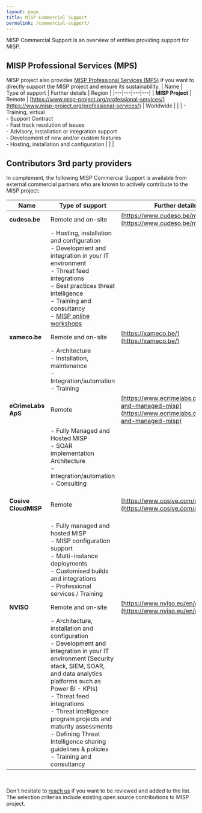 ```yaml
---
layout: page
title: MISP Commercial Support
permalink: /commercial-support/
---
```


MISP Commercial Support is an overview of entities providing support for MISP.

## MISP Professional Services (MPS)

MISP project also provides [MISP Professional Services (MPS)](/professional-services/) if you want to directly support the MISP project and ensure its sustainability.
| Name   | Type of support | Further details  | Region |
|---|---|---|---|
| **MISP Project**  | Remote | [https://www.misp-project.org/professional-services/](https://www.misp-project.org/professional-services/) | Worldwide |
|            | - Training, virtual<br />- Support Contract <br />- Fast track resolution of issues<br />- Advisory, installation or integration support<br />- Development of new and/or custom features<br />- Hosting, installation and configuration |   | |


## Contributors 3rd party providers

In complement, the following MISP Commercial Support is available from external commercial partners who are known to actively contribute to the MISP project:

| Name   | Type of support | Further details  | Region |
|---|---|---|---|
| **cudeso.be**  | Remote and on-site | [https://www.cudeso.be/misp.html](https://www.cudeso.be/misp.html) | Europe |
|            | - Hosting, installation and configuration <br /> - Development and integration in your IT environment <br /> - Threat feed integrations <br /> - Best practices threat intelligence <br /> - Training and consultancy <br /> - [MISP online workshops](https://www.cudeso.be/misp-workshop.html) |   | |
| **xameco.be** | Remote and on-site | [https://xameco.be/](https://xameco.be/) | Europe |
|               | - Architecture <br />- Installation, maintenance<br />- Integration/automation<br />- Training | | |
| **eCrimeLabs ApS** | Remote | [https://www.ecrimelabs.com/hosted-and-managed-misp](https://www.ecrimelabs.com/hosted-and-managed-misp) | Europe |
|               | - Fully Managed and Hosted MISP<br />- SOAR implementation Architecture <br />- Integration/automation<br />- Consulting | | |
| **Cosive CloudMISP** | Remote | [https://www.cosive.com/cloud-misp](https://www.cosive.com/cloud-misp) | Australia / NZ / Asia Pacific |
|               | - Fully managed and hosted MISP<br />- MISP configuration support<br />- Multi-instance deployments<br />- Customised builds and integrations<br />- Professional services / Training | | |
| **NVISO**  | Remote and on-site | [https://www.nviso.eu/en/contact](https://www.nviso.eu/en/contact) | Europe |
|            | - Architecture, installation and configuration <br /> - Development and integration in your IT environment (Security stack, SIEM, SOAR, and data analytics platforms such as Power BI - KPIs)<br /> - Threat feed integrations <br /> - Threat intelligence program projects and maturity assessments <br /> - Defining Threat Intelligence sharing guidelines & policies <br /> - Training and consultancy |   | |
<br />

Don't hesitate to [reach us](/support) if you want to be reviewed and added to the list. The selection criterias include existing open source contributions to MISP project.
